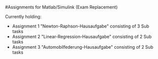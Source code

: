 #Assignments for Matlab/Simulink
(Exam Replacement)

Currently holding:
- Assignment 1 "Newton-Raphson-Hausaufgabe"
    consisting of 3 Sub tasks
- Assignment 2 "Linear-Regression-Hausaufgabe"
    consisting of 2 Sub tasks
- Assignment 3 "Automobilfederung-Hausaufgabe"
    consisting of 2 Sub tasks
